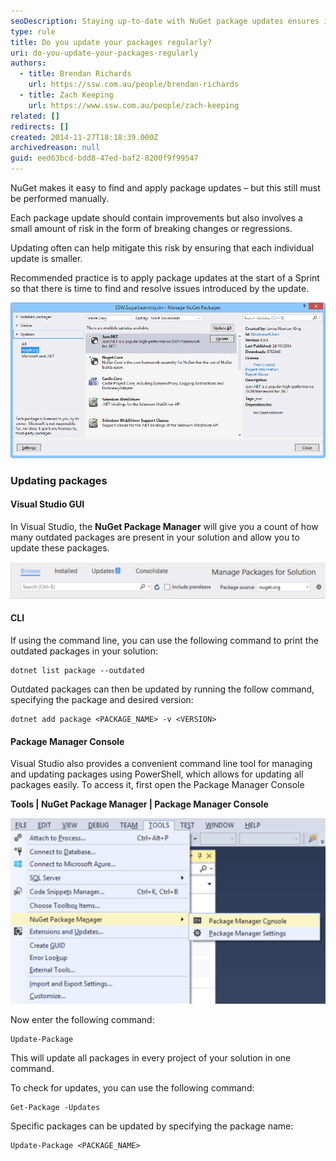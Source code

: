 ```yaml
---
seoDescription: Staying up-to-date with NuGet package updates ensures improved stability and reduced risk of breaking changes or regressions.
type: rule
title: Do you update your packages regularly?
uri: do-you-update-your-packages-regularly
authors:
  - title: Brendan Richards
    url: https://ssw.com.au/people/brendan-richards
  - title: Zach Keeping
    url: https://www.ssw.com.au/people/zach-keeping
related: []
redirects: []
created: 2014-11-27T18:18:39.000Z
archivedreason: null
guid: eed63bcd-bdd8-47ed-baf2-8200f9f99547
---
```


NuGet makes it easy to find and apply package updates – but this still must be performed manually.

<!--endintro-->

Each package update should contain improvements but also involves a small amount of risk in the form of breaking changes or regressions.

Updating often can help mitigate this risk by ensuring that each individual update is smaller.

Recommended practice is to apply package updates at the start of a Sprint so that there is time to find and resolve issues introduced by the update.

![Figure: NuGet package updates](update-nuget.png)

### Updating packages

#### Visual Studio GUI

In Visual Studio, the **NuGet Package Manager** will give you a count of how many outdated packages are present in your solution and allow you to update these packages.

![Figure: The NuGet Package Manager in Visual Studio displays a convenient badge with the amount of outdated packages (2 in this example)](update-count.png)

#### CLI

If using the command line, you can use the following command to print the outdated packages in your solution:

```shell
dotnet list package --outdated
```

Outdated packages can then be updated by running the follow command, specifying the package and desired version:

```shell
dotnet add package <PACKAGE_NAME> -v <VERSION>
```

#### Package Manager Console

Visual Studio also provides a convenient command line tool for managing and updating packages using PowerShell, which allows for updating all packages easily. To access it, first open the Package Manager Console

**Tools | NuGet Package Manager | Package Manager Console**

![Figure: The Package Manager Console allows for easy management of packages using the command line](package-manager-console.png)

Now enter the following command:

```shell
Update-Package
```

This will update all packages in every project of your solution in one command.

To check for updates, you can use the following command:

```shell
Get-Package -Updates
```

Specific packages can be updated by specifying the package name:

```shell
Update-Package <PACKAGE_NAME>
```
